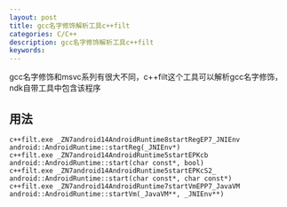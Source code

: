 ```yaml
---
layout: post
title: gcc名字修饰解析工具c++filt
categories: C/C++
description: gcc名字修饰解析工具c++filt
keywords: 
---
```


gcc名字修饰和msvc系列有很大不同，c++filt这个工具可以解析gcc名字修饰，ndk自带工具中包含该程序

## 用法

```Txt
c++filt.exe _ZN7android14AndroidRuntime8startRegEP7_JNIEnv
android::AndroidRuntime::startReg(_JNIEnv*)
c++filt.exe _ZN7android14AndroidRuntime5startEPKcb
android::AndroidRuntime::start(char const*, bool)
c++filt.exe _ZN7android14AndroidRuntime5startEPKcS2_
android::AndroidRuntime::start(char const*, char const*)
c++filt.exe _ZN7android14AndroidRuntime7startVmEPP7_JavaVM
android::AndroidRuntime::startVm(_JavaVM**, _JNIEnv**)
```
